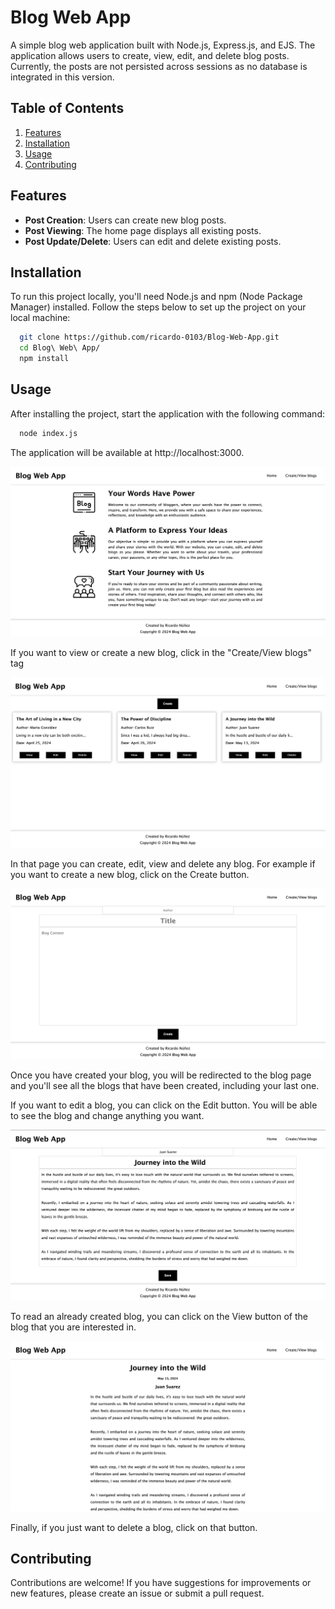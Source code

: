 # Blog Web App

A simple blog web application built with Node.js, Express.js, and EJS. The application allows users to create, view, edit, and delete blog posts. Currently, the posts are not persisted across sessions as no database is integrated in this version.



## Table of Contents

1. [Features](#features)
2. [Installation](#installation)
3. [Usage](#usage)
4. [Contributing](#contributing)

## Features
- **Post Creation**: Users can create new blog posts.
- **Post Viewing**: The home page displays all existing posts.
- **Post Update/Delete**: Users can edit and delete existing posts.
## Installation

To run this project locally, you'll need Node.js and npm (Node Package Manager) installed. Follow the steps below to set up the project on your local machine:

```bash
  git clone https://github.com/ricardo-0103/Blog-Web-App.git
  cd Blog\ Web\ App/
  npm install 
```
    
## Usage
After installing the project, start the application with the following command:

```bash
  node index.js
```

The application will be available at http://localhost:3000.

![Home Page](images/home_page.png)

If you want to view or create a new blog, click in the "Create/View blogs" tag

![View Blogs](images/view_blogs.png)

In that page you can create, edit, view and delete any blog.
For example if you want to create a new blog, click on the Create button.

![Create Blogs](images/create_blog.png)

Once you have created your blog, you will be redirected to the blog page and you'll see all the blogs that have been created, including your last one.

If you want to edit a blog, you can click on the Edit button. You will be able to see the blog and change anything you want.

![Edit Blogs](images/edit_blog.png)

To read an already created blog, you can click on the View button of the blog that you are interested in.

![View Blog](images/view_specific_blog.png)

Finally, if you just want to delete a blog, click on that button.

## Contributing
Contributions are welcome! If you have suggestions for improvements or new features, please create an issue or submit a pull request. 
